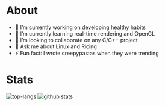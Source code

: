 <!--
**JonathanGzzBen/JonathanGzzBen** is a ✨ _special_ ✨ repository because its `README.md` (this file) appears on your GitHub profile.

Here are some ideas to get you started:

- 🔭 I’m currently working on ...
- 🌱 I’m currently learning ...
- 👯 I’m looking to collaborate on ...
- 🤔 I’m looking for help with ...
- 💬 Ask me about ...
- 📫 How to reach me: ...
- 😄 Pronouns: ...
- ⚡ Fun fact: ...
-->

# About

- 🔭 I’m currently working on developing healthy habits
- 🌱 I’m currently learning real-time rendering and OpenGL
- 👯 I’m looking to collaborate on any C/C++ project
- 💬 Ask me about Linux and Ricing
- ⚡ Fun fact: I wrote creepypastas when they were trending

# Stats

![top-langs](https://github-readme-stats.vercel.app/api/top-langs?username=JonathanGzzBen&show_icons=true&theme=radical&hide=css,html,javascript)
![github stats](https://github-readme-stats.vercel.app/api?username=JonathanGzzBen&show_icons=true&theme=radical&count_private=true)
